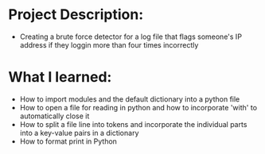 # Project Description:
- Creating a brute force detector for a log file that flags someone's IP address if they loggin more than four times incorrectly

# What I learned:
- How to import modules and the default dictionary into a python file
- How to open a file for reading in python and how to incorporate 'with' to automatically close it
- How to split a file line into tokens and incorporate the individual parts into a key-value pairs in a dictionary
- How to format print in Python

